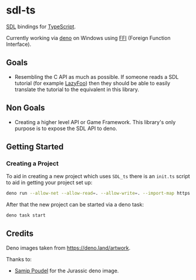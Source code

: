 # sdl-ts

[SDL](https://www.libsdl.org/) bindings for [TypeScript](https://www.typescriptlang.org/).

Currently working via [deno](https://deno.land/) on Windows using [FFI](https://deno.land/manual/runtime/ffi_api)
(Foreign Function Interface).

## Goals

- Resembling the C API as much as possible. If someone reads a SDL tutorial (for example
  [LazyFoo](https://lazyfoo.net/tutorials/SDL/)) then they should be able to easily translate the tutorial to the
  equivalent in this library.

## Non Goals

- Creating a higher level API or Game Framework. This library's only purpose is to expose the SDL API to deno.

## Getting Started

### Creating a Project

To aid in creating a new project which uses `SDL_ts` there is an `init.ts` script to aid in getting your project set up:

```bash
deno run --allow-net --allow-read=. --allow-write=. --import-map https://deno.land/x/sdl_ts@0.0.3/imports.deno.json https://deno.land/x/sdl_ts@0.0.3/init.ts /path/to/project
```

After that the new project can be started via a deno task:

```bash
deno task start
```

## Credits

Deno images taken from https://deno.land/artwork.

Thanks to:

- [Samip Poudel](https://github.com/SamipPoudel58) for the Jurassic deno image.
